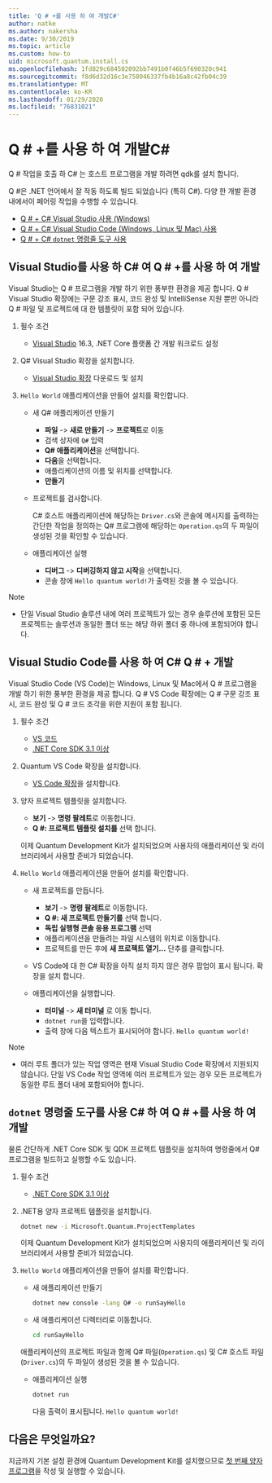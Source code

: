 ```yaml
---
title: 'Q # +를 사용 하 여 개발C#'
author: natke
ms.author: nakersha
ms.date: 9/30/2019
ms.topic: article
ms.custom: how-to
uid: microsoft.quantum.install.cs
ms.openlocfilehash: 1fd829c684502092bb7491b0f46b5f690320c941
ms.sourcegitcommit: f8d6d32d16c3e758046337fb4b16a8c42fb04c39
ms.translationtype: MT
ms.contentlocale: ko-KR
ms.lasthandoff: 01/29/2020
ms.locfileid: "76831021"
---
```

# <a name="develop-with-q--c"></a>Q # +를 사용 하 여 개발C#

Q # 작업을 호출 하 C# 는 호스트 프로그램을 개발 하려면 qdk를 설치 합니다.

Q #은 .NET 언어에서 잘 작동 하도록 빌드 되었습니다 (특히 C#). 다양 한 개발 환경 내에서이 페어링 작업을 수행할 수 있습니다.

- [Q # + C# Visual Studio 사용 (Windows)](#VS)
- [Q # + C# Visual Studio Code (Windows, Linux 및 Mac) 사용](#VSC)
- [Q # + C# `dotnet` 명령줄 도구 사용](#command)

## Visual Studio를 사용 하 C# 여 Q # +를 사용 하 여 개발<a name="VS"></a>

Visual Studio는 Q # 프로그램을 개발 하기 위한 풍부한 환경을 제공 합니다. Q # Visual Studio 확장에는 구문 강조 표시, 코드 완성 및 IntelliSense 지원 뿐만 아니라 Q # 파일 및 프로젝트에 대 한 템플릿이 포함 되어 있습니다.


1. 필수 조건

    - [Visual Studio](https://visualstudio.microsoft.com/downloads/) 16.3, .NET Core 플랫폼 간 개발 워크로드 설정

1. Q# Visual Studio 확장을 설치합니다.

    - [Visual Studio 확장](https://marketplace.visualstudio.com/items?itemName=quantum.DevKit) 다운로드 및 설치

1. `Hello World` 애플리케이션을 만들어 설치를 확인합니다.

    - 새 Q# 애플리케이션 만들기

        - **파일** -> **새로 만들기** -> **프로젝트**로 이동
        - 검색 상자에 `Q#` 입력
        - **Q# 애플리케이션**을 선택합니다.
        - **다음**을 선택합니다.
        - 애플리케이션의 이름 및 위치를 선택합니다.
        - **만들기**

    - 프로젝트를 검사합니다.

        C# 호스트 애플리케이션에 해당하는 `Driver.cs`와 콘솔에 메시지를 출력하는 간단한 작업을 정의하는 Q# 프로그램에 해당하는 `Operation.qs`의 두 파일이 생성된 것을 확인할 수 있습니다.

    - 애플리케이션 실행

        - **디버그** -> **디버깅하지 않고 시작**을 선택합니다.
        - 콘솔 창에 `Hello quantum world!`가 출력된 것을 볼 수 있습니다.

> [!NOTE]
> * 단일 Visual Studio 솔루션 내에 여러 프로젝트가 있는 경우 솔루션에 포함된 모든 프로젝트는 솔루션과 동일한 폴더 또는 해당 하위 폴더 중 하나에 포함되어야 합니다.  

## Visual Studio Code를 사용 하 여 C# Q # + 개발<a name="VSC"></a>

Visual Studio Code (VS Code)는 Windows, Linux 및 Mac에서 Q # 프로그램을 개발 하기 위한 풍부한 환경을 제공 합니다.  Q # VS Code 확장에는 Q # 구문 강조 표시, 코드 완성 및 Q # 코드 조각을 위한 지원이 포함 됩니다.

1. 필수 조건

   - [VS 코드](https://code.visualstudio.com/download)
   - [.NET Core SDK 3.1 이상](https://www.microsoft.com/net/download)

1. Quantum VS Code 확장을 설치합니다.

    - [VS Code 확장](https://marketplace.visualstudio.com/items?itemName=quantum.quantum-devkit-vscode)을 설치합니다.

1. 양자 프로젝트 템플릿을 설치합니다.

   - **보기** -> **명령 팔레트**로 이동합니다.
   - **Q #: 프로젝트 템플릿 설치를** 선택 합니다.

    이제 Quantum Development Kit가 설치되었으며 사용자의 애플리케이션 및 라이브러리에서 사용할 준비가 되었습니다.

1. `Hello World` 애플리케이션을 만들어 설치를 확인합니다.

    - 새 프로젝트를 만듭니다.

        - **보기** -> **명령 팔레트**로 이동합니다.
        - **Q #: 새 프로젝트 만들기를** 선택 합니다.
        - **독립 실행형 콘솔 응용 프로그램** 선택
        - 애플리케이션을 만들려는 파일 시스템의 위치로 이동합니다.
        - 프로젝트를 만든 후에 **새 프로젝트 열기...** 단추를 클릭합니다.

    - VS Code에 대 한 C# 확장을 아직 설치 하지 않은 경우 팝업이 표시 됩니다. 확장을 설치 합니다. 

    - 애플리케이션을 실행합니다.

        - **터미널** -> **새 터미널** 로 이동 합니다.
        - `dotnet run`을 입력합니다.
        - 출력 창에 다음 텍스트가 표시되어야 합니다. `Hello quantum world!`


> [!NOTE]
> * 여러 루트 폴더가 있는 작업 영역은 현재 Visual Studio Code 확장에서 지원되지 않습니다. 단일 VS Code 작업 영역에 여러 프로젝트가 있는 경우 모든 프로젝트가 동일한 루트 폴더 내에 포함되어야 합니다.

## `dotnet` 명령줄 도구를 사용 C# 하 여 Q # +를 사용 하 여 개발<a name="command"></a>

물론 간단하게 .NET Core SDK 및 QDK 프로젝트 템플릿을 설치하여 명령줄에서 Q# 프로그램을 빌드하고 실행할 수도 있습니다. 

1. 필수 조건

    - [.NET Core SDK 3.1 이상](https://www.microsoft.com/net/download)

1. .NET용 양자 프로젝트 템플릿을 설치합니다.

    ```bash
    dotnet new -i Microsoft.Quantum.ProjectTemplates
    ```

    이제 Quantum Development Kit가 설치되었으며 사용자의 애플리케이션 및 라이브러리에서 사용할 준비가 되었습니다.

1. `Hello World` 애플리케이션을 만들어 설치를 확인합니다.

    - 새 애플리케이션 만들기

       ```bash
       dotnet new console -lang Q# -o runSayHello
       ```

    - 새 애플리케이션 디렉터리로 이동합니다.

       ```bash
       cd runSayHello
       ```

    애플리케이션의 프로젝트 파일과 함께 Q# 파일(`Operation.qs`) 및 C# 호스트 파일(`Driver.cs`)의 두 파일이 생성된 것을 볼 수 있습니다.

    - 애플리케이션 실행

        ```bash
        dotnet run
        ```

        다음 출력이 표시됩니다. `Hello quantum world!`

    
## <a name="whats-next"></a>다음은 무엇일까요?

지금까지 기본 설정 환경에 Quantum Development Kit를 설치했으므로 [첫 번째 양자 프로그램](xref:microsoft.quantum.write-program)을 작성 및 실행할 수 있습니다.
